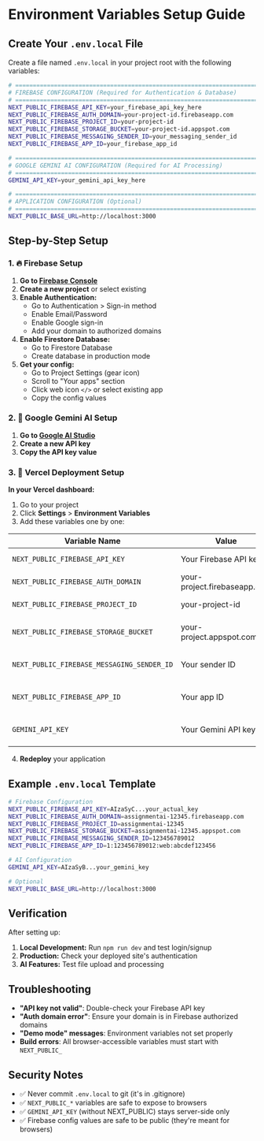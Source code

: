 # Environment Variables Setup Guide

## Create Your `.env.local` File

Create a file named `.env.local` in your project root with the following variables:

```bash
# =============================================================================
# FIREBASE CONFIGURATION (Required for Authentication & Database)
# =============================================================================
NEXT_PUBLIC_FIREBASE_API_KEY=your_firebase_api_key_here
NEXT_PUBLIC_FIREBASE_AUTH_DOMAIN=your-project-id.firebaseapp.com
NEXT_PUBLIC_FIREBASE_PROJECT_ID=your-project-id
NEXT_PUBLIC_FIREBASE_STORAGE_BUCKET=your-project-id.appspot.com
NEXT_PUBLIC_FIREBASE_MESSAGING_SENDER_ID=your_messaging_sender_id
NEXT_PUBLIC_FIREBASE_APP_ID=your_firebase_app_id

# =============================================================================
# GOOGLE GEMINI AI CONFIGURATION (Required for AI Processing)
# =============================================================================
GEMINI_API_KEY=your_gemini_api_key_here

# =============================================================================
# APPLICATION CONFIGURATION (Optional)
# =============================================================================
NEXT_PUBLIC_BASE_URL=http://localhost:3000
```

## Step-by-Step Setup

### 1. 🔥 Firebase Setup

1. **Go to [Firebase Console](https://console.firebase.google.com/)**
2. **Create a new project** or select existing
3. **Enable Authentication:**
   - Go to Authentication > Sign-in method
   - Enable Email/Password
   - Enable Google sign-in
   - Add your domain to authorized domains
4. **Enable Firestore Database:**
   - Go to Firestore Database
   - Create database in production mode
5. **Get your config:**
   - Go to Project Settings (gear icon)
   - Scroll to "Your apps" section
   - Click web icon `</>` or select existing app
   - Copy the config values

### 2. 🤖 Google Gemini AI Setup

1. **Go to [Google AI Studio](https://makersuite.google.com/app/apikey)**
2. **Create a new API key**
3. **Copy the API key value**

### 3. 🚀 Vercel Deployment Setup

**In your Vercel dashboard:**

1. Go to your project
2. Click **Settings** > **Environment Variables**
3. Add these variables one by one:

| Variable Name | Value | Notes |
|---------------|-------|-------|
| `NEXT_PUBLIC_FIREBASE_API_KEY` | Your Firebase API key | Required for auth |
| `NEXT_PUBLIC_FIREBASE_AUTH_DOMAIN` | your-project.firebaseapp.com | Required for auth |
| `NEXT_PUBLIC_FIREBASE_PROJECT_ID` | your-project-id | Required for auth |
| `NEXT_PUBLIC_FIREBASE_STORAGE_BUCKET` | your-project.appspot.com | Required for storage |
| `NEXT_PUBLIC_FIREBASE_MESSAGING_SENDER_ID` | Your sender ID | Required for messaging |
| `NEXT_PUBLIC_FIREBASE_APP_ID` | Your app ID | Required for analytics |
| `GEMINI_API_KEY` | Your Gemini API key | Required for AI features |

4. **Redeploy** your application

## Example `.env.local` Template

```bash
# Firebase Configuration
NEXT_PUBLIC_FIREBASE_API_KEY=AIzaSyC...your_actual_key
NEXT_PUBLIC_FIREBASE_AUTH_DOMAIN=assignmentai-12345.firebaseapp.com
NEXT_PUBLIC_FIREBASE_PROJECT_ID=assignmentai-12345
NEXT_PUBLIC_FIREBASE_STORAGE_BUCKET=assignmentai-12345.appspot.com
NEXT_PUBLIC_FIREBASE_MESSAGING_SENDER_ID=123456789012
NEXT_PUBLIC_FIREBASE_APP_ID=1:123456789012:web:abcdef123456

# AI Configuration
GEMINI_API_KEY=AIzaSyB...your_gemini_key

# Optional
NEXT_PUBLIC_BASE_URL=http://localhost:3000
```

## Verification

After setting up:

1. **Local Development:** Run `npm run dev` and test login/signup
2. **Production:** Check your deployed site's authentication
3. **AI Features:** Test file upload and processing

## Troubleshooting

- **"API key not valid"**: Double-check your Firebase API key
- **"Auth domain error"**: Ensure your domain is in Firebase authorized domains
- **"Demo mode" messages**: Environment variables not set properly
- **Build errors**: All browser-accessible variables must start with `NEXT_PUBLIC_`

## Security Notes

- ✅ Never commit `.env.local` to git (it's in .gitignore)
- ✅ `NEXT_PUBLIC_*` variables are safe to expose to browsers
- ✅ `GEMINI_API_KEY` (without NEXT_PUBLIC) stays server-side only
- ✅ Firebase config values are safe to be public (they're meant for browsers) 